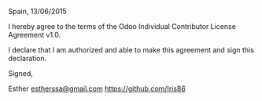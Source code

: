 Spain, 13/06/2015

I hereby agree to the terms of the Odoo Individual Contributor License
Agreement v1.0.

I declare that I am authorized and able to make this agreement and sign this
declaration.

Signed,

Esther estherssa@gmail.com https://github.com/Iris86
